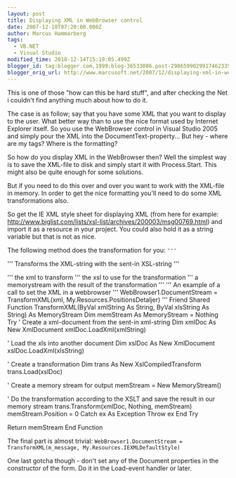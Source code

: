 ```yaml
---
layout: post
title: Displaying XML in WebBrowser control
date: 2007-12-18T07:20:00.000Z
author: Marcus Hammarberg
tags:
  - VB.NET
  - Visual Studio
modified_time: 2010-12-14T15:19:05.499Z
blogger_id: tag:blogger.com,1999:blog-36533086.post-2986599029917462335
blogger_orig_url: http://www.marcusoft.net/2007/12/displaying-xml-in-webbrowser-control.html
---
```


This is one of those "how can this be hard stuff", and after
checking the Net i couldn't find anything much about how to do it.

The case is as follow; say that you have some XML that you want to
display to the user. What better way than to use the nice format used by
Internet Explorer itself. So you use the WebBrowser control in Visual Studio
2005 and simply pour the XML into the DocumentText-property... But hey -
where are my tags? Where is the formatting?

So how do you display XML in the WebBrowser then? Well the simplest
way is to save the XML-file to disk and simply start it with
Process.Start. This might also be quite enough for some solutions.

But if you need to do this over and over you want to work with the
XML-file in memory. In order to get the nice formatting you'll need to
do some XML transformations also.

So get the IE XML style sheet for displaying XML (from
here for example:
<http://www.biglist.com/lists/xsl-list/archives/200003/msg00769.html>)
and import it as a resource in your project. You could also hold it as a
string variable but that is not as nice.

The following method does the transformation for you:
`''' `


''' Transforms the XML-string with the sent-in XSL-string
'''


''' the xml to transform
''' the xsl to use for the transformation
''' a memorystream with the result of the
transformation
'''
''' An example of a call to set the XML in a webbrowser
''' WebBrowser1.DocumentStream
= TransformXML(<span
id="SPELLING_ERROR_13" class="blsp-spelling-error">xml,
My.Resources.PositionsDetaljer)
'''
Friend Shared Function TransformXML(<span
id="SPELLING_ERROR_15" class="blsp-spelling-error">ByVal <span
id="SPELLING_ERROR_16" class="blsp-spelling-error">xmlString As
String, <span id="SPELLING_ERROR_17"
class="blsp-spelling-error">ByVal <span id="SPELLING_ERROR_18"
class="blsp-spelling-error">xlsString As String) As <span
id="SPELLING_ERROR_19" class="blsp-spelling-error">MemoryStream
Dim <span id="SPELLING_ERROR_20"
class="blsp-spelling-error">memStream As <span
id="SPELLING_ERROR_21" class="blsp-spelling-error">MemoryStream =
Nothing
Try
' Create a <span id="SPELLING_ERROR_22"
class="blsp-spelling-error">xml-document from the sent-in <span
id="SPELLING_ERROR_23" class="blsp-spelling-error">xml-string
Dim <span id="SPELLING_ERROR_24"
class="blsp-spelling-error">xmlDoc As New <span
id="SPELLING_ERROR_25" class="blsp-spelling-error">XmlDocument
<span id="SPELLING_ERROR_26"
class="blsp-spelling-error">xmlDoc.<span id="SPELLING_ERROR_27"
class="blsp-spelling-error">LoadXml(<span id="SPELLING_ERROR_28"
class="blsp-spelling-error">xmlString)

' Load the <span id="SPELLING_ERROR_29"
class="blsp-spelling-error">xls into another document
Dim <span id="SPELLING_ERROR_30"
class="blsp-spelling-error">xslDoc As New <span
id="SPELLING_ERROR_31" class="blsp-spelling-error">XmlDocument
<span id="SPELLING_ERROR_32"
class="blsp-spelling-error">xslDoc.<span id="SPELLING_ERROR_33"
class="blsp-spelling-error">LoadXml(<span id="SPELLING_ERROR_34"
class="blsp-spelling-error">xlsString)

' Create a transformation
Dim trans As New <span id="SPELLING_ERROR_35"
class="blsp-spelling-error">XslCompiledTransform
trans.Load(<span id="SPELLING_ERROR_36"
class="blsp-spelling-error">xslDoc)

' Create a memory stream for output
<span id="SPELLING_ERROR_37"
class="blsp-spelling-error">memStream = New <span
id="SPELLING_ERROR_38"
class="blsp-spelling-error">MemoryStream()

' Do the transformation according to the <span id="SPELLING_ERROR_39"
class="blsp-spelling-error">XSLT and save the result in our
memory stream
trans.Transform(<span id="SPELLING_ERROR_40"
class="blsp-spelling-error">xmlDoc, Nothing, <span
id="SPELLING_ERROR_41" class="blsp-spelling-error">memStream)
<span id="SPELLING_ERROR_42"
class="blsp-spelling-error">memStream.Position = 0
Catch ex As Exception
Throw ex
End Try

Return <span id="SPELLING_ERROR_43"
class="blsp-spelling-error">memStream
End Function


The final part is almost trivial:
`WebBrowser1.DocumentStream = TransformXML(m_message, My.Resources.IEXMLDefaultStyle)`

One last <span id="SPELLING_ERROR_47"
class="blsp-spelling-corrected">gotcha though - don't set any of
the Document properties in the constructor of the form. Do it in the
Load-event handler or later.
